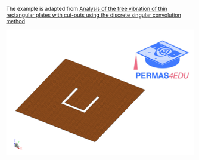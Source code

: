 The example is adapted from [Analysis of the free vibration of thin rectangular plates with cut-outs using the discrete singular convolution method](https://doi.org/10.1016/j.tws.2019.106529)

![Square plate](square_plate_with_an_u_shaped_cutout.png "U-shaped cutout")
